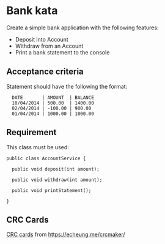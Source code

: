 # Bank kata

Create a simple bank application with the following features:

- Deposit into Account
- Withdraw from an Account
- Print a bank statement to the console

## Acceptance criteria

Statement should have the following the format:

```
  DATE       | AMOUNT  | BALANCE
  10/04/2014 | 500.00  | 1400.00
  02/04/2014 | -100.00 | 900.00
  01/04/2014 | 1000.00 | 1000.00
```

## Requirement

This class must be used:

```
public class AccountService {

  public void deposit(int amount);

  public void withdraw(int amount);

  public void printStatement();

}
```

## CRC Cards

[CRC cards](CRC-cards.pdf) from https://echeung.me/crcmaker/
